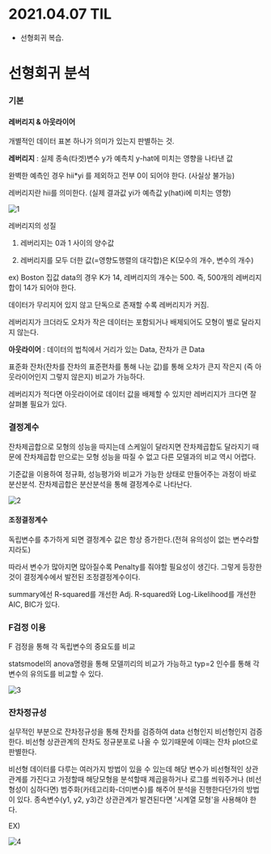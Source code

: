 # 2021.04.07 TIL

- 선형회귀 복습.



# 선형회귀 분석

### 기본



#### 레버리지 & 아웃라이어

개별적인 데이터 표본 하나가 의미가 있는지 판별하는 것.



**레버리지** : 실제 종속(타겟)변수 y가 예측치 y-hat에 미치는 영향을 나타낸 값



완벽한 예측인 경우 hii*yi 를 제외하고 전부 0이 되어야 한다.  (사실상 불가능)

레버리지란 hii를 의미한다. (실제 결과값 yi가 예측값 y(hat)i에 미치는 영향)

![1](https://user-images.githubusercontent.com/77723966/113819480-57ed2980-97b4-11eb-9c89-7394b1f9b527.PNG)


레버리지의 성질

1) 레버리지는 0과 1 사이의 양수값

2) 레버리지를 모두 더한 값(=영향도행렬의 대각합)은 K(모수의 개수, 변수의 개수)

ex) Boston 집값 data의 경우 K가 14, 레버리지의 개수는 500. 즉, 500개의 레버리지 합이 14가 되어야 한다.



데이터가 무리지어 있지 않고 단독으로 존재할 수록 레버리지가 커짐.

레버리지가 크더라도 오차가 작은 데이터는 포함되거나 배제되어도 모형이 별로 달라지지 않는다. 



**아웃라이어** : 데이터의 법칙에서 거리가 있는 Data, 잔차가 큰 Data

 표준화 잔차(잔차를 잔차의 표준편차를 통해 나눈 값)를 통해 오차가 큰지 작은지 (즉 아웃라이어인지 그렇지 않은지) 비교가 가능하다.



레버리지가 적다면 아웃라이어로 데이터 값을 배제할 수 있지만 레버리지가 크다면 잘 살펴볼 필요가 있다.



### 결정계수

잔차제곱합으로 모형의 성능을 따지는데 스케일이 달라지면 잔차제곱합도 달라지기 때문에 잔차제곱합 만으로는 모형 성능을 따질 수 없고 다른 모델과의 비교 역시 어렵다.

기준값을 이용하여 정규화, 성능평가와 비교가 가능한 상태로 만들어주는 과정이 바로 분산분석. 잔차제곱합은 분산분석을 통해 결정계수로 나타난다. 

![2](https://user-images.githubusercontent.com/77723966/113819494-5d4a7400-97b4-11eb-9466-5164b3a7b4f7.PNG)


#### 조정결정계수

독립변수를 추가하게 되면 결정계수 값은 항상 증가한다.(전혀 유의성이 없는 변수라할지라도)

따라서 변수가 많아지면 많아질수록 Penalty를 줘야할 필요성이 생긴다. 그렇게 등장한 것이 결정계수에서 발전된 조정결정계수이다. 

summary에선 R-squared를 개선한 Adj. R-squared와 Log-Likelihood를 개선한 AIC, BIC가 있다.



### F검정 이용

F 검정을 통해 각 독립변수의 중요도를 비교 

statsmodel의 anova명령을 통해 모델끼리의 비교가 가능하고 typ=2 인수를 통해 각 변수의 유의도를 비교할 수 있다.

![3](https://user-images.githubusercontent.com/77723966/113819510-63405500-97b4-11eb-87e8-e1450f38c8e7.PNG)


### 잔차정규성

실무적인 부분으로 잔차정규성을 통해 잔차를 검증하여 data 선형인지 비선형인지 검증한다. 비선형 상관관계의 잔차도 정규분포로 나올 수 있기때문에 이때는 잔차 plot으로 판별한다.

비선형 데이터를 다루는 여러가지 방법이 있을 수 있는데 해당 변수가 비선형적인 상관관계를 가진다고 가정할때 해당모형을 분석할때 제곱을하거나 로그를 씌워주거나 (비선형성이 심하다면) 범주화(카테고리화-더미변수)를 해주어 분석을 진행한다던가의 방법이 있다. 종속변수(y1, y2, y3)간 상관관계가 발견된다면 '시계열 모형'을 사용해야 한다. 

EX)

![4](https://user-images.githubusercontent.com/77723966/113819533-69cecc80-97b4-11eb-9166-0e3fb5b800cc.PNG)
